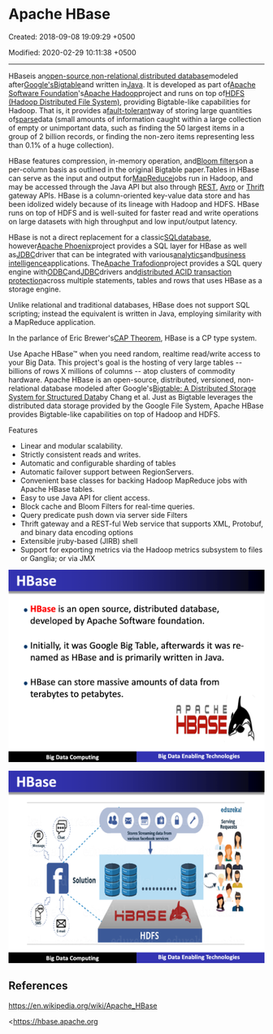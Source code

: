 # Apache HBase

Created: 2018-09-08 19:09:29 +0500

Modified: 2020-02-29 10:11:38 +0500

---

HBaseis an[open-source](https://en.wikipedia.org/wiki/Open-source),[non-relational](https://en.wikipedia.org/wiki/Non-relational_database),[distributed database](https://en.wikipedia.org/wiki/Distributed_database)modeled after[Google's](https://en.wikipedia.org/wiki/Google)[Bigtable](https://en.wikipedia.org/wiki/Bigtable)and written in[Java](https://en.wikipedia.org/wiki/Java_(programming_language)). It is developed as part of[Apache Software Foundation](https://en.wikipedia.org/wiki/Apache_Software_Foundation)'s[Apache Hadoop](https://en.wikipedia.org/wiki/Hadoop)project and runs on top of[HDFS (Hadoop Distributed File System)](https://en.wikipedia.org/wiki/Hadoop_Distributed_File_System), providing Bigtable-like capabilities for Hadoop. That is, it provides a[fault-tolerant](https://en.wikipedia.org/wiki/Fault-tolerant)way of storing large quantities of[sparse](https://en.wikipedia.org/wiki/Sparse_file)data (small amounts of information caught within a large collection of empty or unimportant data, such as finding the 50 largest items in a group of 2 billion records, or finding the non-zero items representing less than 0.1% of a huge collection).

HBase features compression, in-memory operation, and[Bloom filters](https://en.wikipedia.org/wiki/Bloom_filter)on a per-column basis as outlined in the original Bigtable paper.Tables in HBase can serve as the input and output for[MapReduce](https://en.wikipedia.org/wiki/Mapreduce)jobs run in Hadoop, and may be accessed through the Java API but also through [REST](https://en.wikipedia.org/wiki/REST), [Avro](https://en.wikipedia.org/wiki/Avro_(serialization_system)) or [Thrift](https://en.wikipedia.org/wiki/Thrift_(protocol)) gateway APIs. HBase is a column-oriented key-value data store and has been idolized widely because of its lineage with Hadoop and HDFS. HBase runs on top of HDFS and is well-suited for faster read and write operations on large datasets with high throughput and low input/output latency.

HBase is not a direct replacement for a classic[SQL](https://en.wikipedia.org/wiki/SQL)[database](https://en.wikipedia.org/wiki/Database), however[Apache Phoenix](https://en.wikipedia.org/wiki/Apache_Phoenix)project provides a SQL layer for HBase as well as[JDBC](https://en.wikipedia.org/wiki/JDBC)driver that can be integrated with various[analytics](https://en.wikipedia.org/wiki/Analytics)and[business intelligence](https://en.wikipedia.org/wiki/Business_intelligence)applications. The[Apache Trafodion](https://en.wikipedia.org/wiki/Apache_Trafodion)project provides a SQL query engine with[ODBC](https://en.wikipedia.org/wiki/ODBC)and[JDBC](https://en.wikipedia.org/wiki/JDBC)drivers and[distributed ACID transaction protection](https://en.wikipedia.org/wiki/ACID#Distributed_transactions)across multiple statements, tables and rows that uses HBase as a storage engine.

Unlike relational and traditional databases, HBase does not support SQL scripting; instead the equivalent is written in Java, employing similarity with a MapReduce application.

In the parlance of Eric Brewer's[CAP Theorem](https://en.wikipedia.org/wiki/CAP_Theorem), HBase is a CP type system.

Use Apache HBase™ when you need random, realtime read/write access to your Big Data. This project's goal is the hosting of very large tables -- billions of rows X millions of columns -- atop clusters of commodity hardware. Apache HBase is an open-source, distributed, versioned, non-relational database modeled after Google's[Bigtable: A Distributed Storage System for Structured Data](http://research.google.com/archive/bigtable.html)by Chang et al. Just as Bigtable leverages the distributed data storage provided by the Google File System, Apache HBase provides Bigtable-like capabilities on top of Hadoop and HDFS.

Features
-   Linear and modular scalability.
-   Strictly consistent reads and writes.
-   Automatic and configurable sharding of tables
-   Automatic failover support between RegionServers.
-   Convenient base classes for backing Hadoop MapReduce jobs with Apache HBase tables.
-   Easy to use Java API for client access.
-   Block cache and Bloom Filters for real-time queries.
-   Query predicate push down via server side Filters
-   Thrift gateway and a REST-ful Web service that supports XML, Protobuf, and binary data encoding options
-   Extensible jruby-based (JIRB) shell
-   Support for exporting metrics via the Hadoop metrics subsystem to files or Ganglia; or via JMX

![HBase • HBase is an open source, distributed database, developed by Apache Software foundation. • Initially, it was Google Big Table, afterwards it was re- named as HBase and is primarily written in Java. • HBase can store massive amounts of data from terabytes to petabytes. Big Data Computing R PRC HE HBRSE Big Data Enabling Technologies ](../../media/Technologies-Apache-Apache-HBase-image1.png)

![HBase ',MessaE' Solution E-mai Big Data Computing ooeooe Stores Streaming data from edureka! Requests HäRSE HDFS Big Data Enabling Technologies ](../../media/Technologies-Apache-Apache-HBase-image2.png)

## References

<https://en.wikipedia.org/wiki/Apache_HBase>

<https://hbase.apache.org
